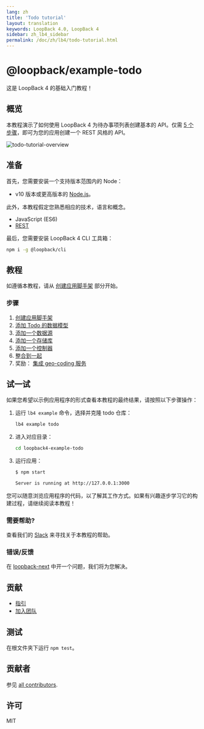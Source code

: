 ```yaml
---
lang: zh
title: 'Todo tutorial'
layout: translation
keywords: LoopBack 4.0, LoopBack 4
sidebar: zh_lb4_sidebar
permalink: /doc/zh/lb4/todo-tutorial.html
---
```


# @loopback/example-todo

这是 LoopBack 4 的基础入门教程！

## 概览

本教程演示了如何使用 LoopBack 4 为待办事项列表创建基本的 API。仅需 [5 个步骤](#steps)，即可为您的应用创建一个 REST 风格的 API。

![todo-tutorial-overview](https://loopback.io/pages/en/lb4/imgs/todo-overview.png)

## 准备

首先，您需要安装一个支持版本范围内的 Node：

- v10 版本或更高版本的 [Node.js](https://nodejs.org/en/)。

此外，本教程假定您熟悉相应的技术，语言和概念。

- JavaScript (ES6)
- [REST](http://www.restapitutorial.com/lessons/whatisrest.html)

最后，您需要安装 LoopBack 4 CLI 工具箱：

```sh
npm i -g @loopback/cli
```

## 教程

如遵循本教程，请从 [创建应用脚手架](http://loopback.io/doc/en/lb4/todo-tutorial-scaffolding.html) 部分开始。

### 步骤

1.  [创建应用脚手架](http://loopback.io/doc/en/lb4/todo-tutorial-scaffolding.html)
2.  [添加 Todo 的数据模型](http://loopback.io/doc/en/lb4/todo-tutorial-model.html)
3.  [添加一个数据源](http://loopback.io/doc/en/lb4/todo-tutorial-datasource.html)
4.  [添加一个存储库](http://loopback.io/doc/en/lb4/todo-tutorial-repository.html)
5.  [添加一个控制器](http://loopback.io/doc/en/lb4/todo-tutorial-controller.html)
6.  [整合到一起](http://loopback.io/doc/en/lb4/todo-tutorial-putting-it-together.html)
7.  奖励：
    [集成 geo-coding 服务](http://loopback.io/doc/en/lb4/todo-tutorial-geocoding-service.html)

## 试一试

如果您希望以示例应用程序的形式查看本教程的最终结果，请按照以下步骤操作：

1.  运行 `lb4 example` 命令，选择并克隆 todo 仓库：

    ```sh
    lb4 example todo
    ```

2.  进入对应目录：

    ```sh
    cd loopback4-example-todo
    ```

3.  运行应用：

    ```sh
    $ npm start

    Server is running at http://127.0.0.1:3000
    ```

您可以随意浏览应用程序的代码，以了解其工作方式。如果有兴趣逐步学习它的构建过程，请继续阅读本教程！

### 需要帮助?

查看我们的
[Slack](https://join.slack.com/t/loopbackio/shared_invite/zt-2s5ttd53m-yaYSDEpU5LSv9APk0KKVng)
来寻找关于本教程的帮助。

### 错误/反馈

在 [loopback-next](https://github.com/strongloop/loopback-next) 
中开一个问题，我们将为您解决。

## 贡献

- [指引](https://github.com/strongloop/loopback-next/blob/master/docs/CONTRIBUTING.md)
- [加入团队](https://github.com/strongloop/loopback-next/issues/110)

## 测试

在根文件夹下运行 `npm test`。

## 贡献者

参见
[all contributors](https://github.com/strongloop/loopback-next/graphs/contributors).

## 许可

MIT
